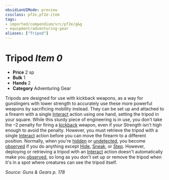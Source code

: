 ```yaml
---
obsidianUIMode: preview
cssclass: pf2e,pf2e-item
tags:
- imported/compendium/src/pf2e/g&g
- equipment/adventuring-gear
aliases: ["Tripod"]
---
```

# Tripod *Item 0*  

- **Price** 2 sp
- **Bulk** 1
- **Hands** 2
- **Category** Adventuring Gear

Tripods are designed for use with kickback weapons, as a way for gunslingers with lower strength to accurately use these more powerful weapons by sacrificing mobility instead. They can be set up and attached to a firearm with a single [Interact](interact.md) action using one hand, setting the tripod in your square. While this sturdy piece of engineering is in use, you don't take the –2 penalty for firing a [kickback](kickback-g-g.md) weapon, even if your Strength isn't high enough to avoid the penalty. However, you must retrieve the tripod with a single [Interact](interact.md) action before you can move the firearm to a different position. Normally, when you're [hidden](conditions.md#Hidden) or [undetected](conditions.md#Undetected), you become [observed](conditions.md#Observed) if you do anything except [Hide](rules/actions/hide.md), [Sneak](sneak.md), or [Step](step.md). However, deploying or retrieving a tripod with an [Interact](interact.md) action doesn't automatically make you [observed](conditions.md#Observed), so long as you don't set up or remove the tripod when it's in a spot where creatures can see the tripod itself.

*Source: Guns & Gears p. 178*